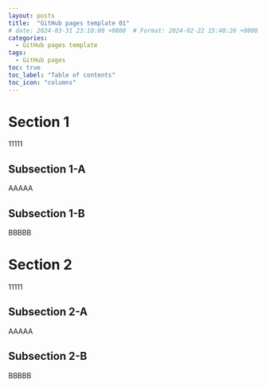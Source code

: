 ```yaml
---
layout: posts
title:  "GitHub pages template 01"
# date: 2024-03-31 23:10:00 +0800  # Format: 2024-02-22 15:40:26 +0800
categories: 
  - GitHub pages template
tags:
  - GitHub pages
toc: true
toc_label: "Table of contents"
toc_icon: "columns"
---
```


# Section 1

11111

## Subsection 1-A

AAAAA

## Subsection 1-B

BBBBB

# Section 2

11111

## Subsection 2-A

AAAAA

## Subsection 2-B

BBBBB
